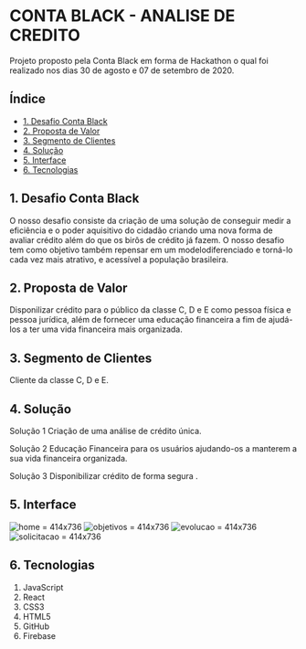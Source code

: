 # CONTA BLACK - ANALISE DE CREDITO

Projeto proposto pela Conta Black em forma de Hackathon o qual foi realizado nos dias 30 de agosto e 07 de setembro de 2020.

## Índice

* [1. Desafio Conta Black](#1-Desafio-Conta-Black)
* [2. Proposta de Valor](#2-proposta-de-valor)
* [3. Segmento de Clientes](#3-segmento-de-clientes)
* [4. Solução](#4-solução)
* [5. Interface](#5-interface)
* [6. Tecnologias](#6-tecnologias)

## 1. Desafio Conta Black

O nosso desafio consiste da criação de uma solução de conseguir medir a eficiência e o poder aquisitivo do cidadão criando uma nova forma de avaliar crédito além do que os birôs de crédito já fazem. O nosso desafio tem como objetivo também repensar em um modelodiferenciado e torná-lo cada vez mais atrativo, e acessível a população brasileira.

## 2. Proposta de Valor

Disponilizar crédito para o público da classe C, D e E como pessoa física e pessoa jurídica, além de fornecer uma educação financeira a fim de ajudá-los a ter uma vida financeira mais organizada. 

## 3. Segmento de Clientes

Cliente da classe C, D e E.

## 4. Solução

Solução 1
Criação de uma análise de crédito única.

Solução 2
Educação Financeira para os usuários ajudando-os a manterem a sua vida financeira organizada.

Solução 3
Disponibilizar crédito de forma segura .


## 5. Interface

![home](src/img/home.jpeg) = 414x736 
![objetivos](src/img/objetivos.jpeg) = 414x736 
![evolucao](src/img/grafico.jpeg) = 414x736 
![solicitacao](src/img/solicitacaodecredito.jpeg) = 414x736 

## 6. Tecnologias

1. JavaScript
2. React 
3. CSS3
4. HTML5
5. GitHub
6. Firebase
